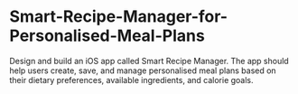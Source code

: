 # Smart-Recipe-Manager-for-Personalised-Meal-Plans
Design and build an iOS app called Smart Recipe Manager. The app should help users create, save, and manage personalised meal plans based on their dietary preferences, available ingredients, and calorie goals.
